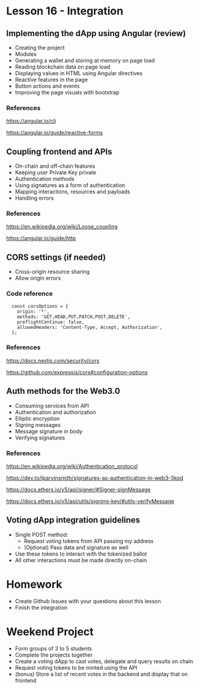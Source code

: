 # Lesson 16 - Integration
## Implementing the dApp using Angular (review)
* Creating the project
* Modules
* Generating a wallet and storing at memory on page load
* Reading blockchain data on page load
* Displaying values in HTML using Angular directives
* Reactive features in the page
* Button actions and events
* Improving the page visuals with bootstrap
### References
https://angular.io/cli

https://angular.io/guide/reactive-forms
## Coupling frontend and APIs
* On-chain and off-chain features
* Keeping user Private Key private
* Authentication methods
* Using signatures as a form of authentication
* Mapping interactions, resources and payloads
* Handling errors
### References
https://en.wikipedia.org/wiki/Loose_coupling

https://angular.io/guide/http

## CORS settings (if needed)
* Cross-origin resource sharing
* Allow origin errors

### Code reference
```
  const corsOptions = {
    origin: '*',
    methods: 'GET,HEAD,PUT,PATCH,POST,DELETE',
    preflightContinue: false,
    allowedHeaders: 'Content-Type, Accept, Authorization',
  };
```

### References
https://docs.nestjs.com/security/cors

https://github.com/expressjs/cors#configuration-options

## Auth methods for the Web3.0
* Consuming services from API
* Authentication and authorization
* Elliptic encryption
* Signing messages
* Message signature in body
* Verifying signatures
### References
https://en.wikipedia.org/wiki/Authentication_protocol

https://dev.to/lparvinsmith/signatures-as-authentication-in-web3-3kod

https://docs.ethers.io/v5/api/signer/#Signer-signMessage

https://docs.ethers.io/v5/api/utils/signing-key/#utils-verifyMessage
## Voting dApp integration guidelines
* Single POST method:
  * Request voting tokens from API passing my address
  * (Optional) Pass data and signature as well
* Use these tokens to interact with the tokenized ballot
* All other interactions must be made directly on-chain
# Homework
* Create Github Issues with your questions about this lesson
* Finish the integration
# Weekend Project
* Form groups of 3 to 5 students
* Complete the projects together
* Create a voting dApp to cast votes, delegate and query results on chain
* Request voting tokens to be minted using the API
* (bonus) Store a list of recent votes in the backend and display that on frontend
